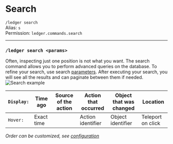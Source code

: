 # Search
`/ledger search`  
Alias: `s`  
Permission: `ledger.commands.search`

---

### `/ledger search <params>`
Often, inspecting just one position is not what you want.
The search command allows you to perform advanced queries on the database.
To refine your search, use search [parameters](../parameters.md).
After executing your search, you will see all the results and can paginate between them if needed.
![Search example](../assets/search-example.png)

| `Display:` | Time ago   | Source of the action | Action that occurred | Object that was changed | Location          |
|------------|------------|----------------------|---------------------|-------------------------|-------------------|
| `Hover:`   | Exact time |                      | Action identifier   | Object identifier       | Teleport on click |

*Order can be customized, see [configuration](../config.md)*
